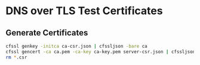 # DNS over TLS Test Certificates

## Generate Certificates

```sh
cfssl genkey -initca ca-csr.json | cfssljson -bare ca
cfssl gencert -ca ca.pem -ca-key ca-key.pem server-csr.json | cfssljson -bare server
rm *.csr
```